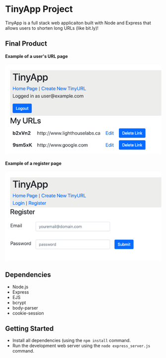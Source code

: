 # TinyApp Project

TinyApp is a full stack web applicaiton built with Node and Express that allows users to shorten long URLs (like bit.ly)!

## Final Product

#### Example of a user's URL page
!["Screenshot of a user's URLs page"](https://github.com/gabecadiz/gabecadizTinyApp/blob/master/docs/urls-page.png)

#### Example of a register page
!["Screenshot of a register page"](https://github.com/gabecadiz/gabecadizTinyApp/blob/master/docs/register-page.png)

## Dependencies
- Node.js
- Express
- EJS
- bcrypt
- body-parser
- cookie-session

## Getting Started
- Install all dependencies (using the `npm install` command.
- Run the development web server using the `node express_server.js` command.

